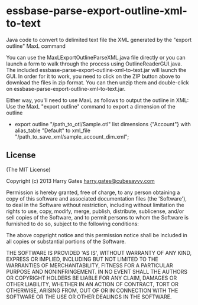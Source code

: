 essbase-parse-export-outline-xml-to-text
========================================

Java code to convert to delimited text file the XML generated by the "export outline" MaxL command

You can use the MaxLExportOutlineParseXML.java file directly or you can launch a form to walk through the process using OutlineReaderGUI.java. The included essbase-parse-export-outline-xml-to-text.jar will launch the GUI. In order for it to work, you need to click on the ZIP button above to download the files in zip format. You can then unzip them and double-click on essbase-parse-export-outline-xml-to-text.jar.

Either way, you'll need to use MaxL as follows to output the outline in XML:
Use the MaxL "export outline" command to export a dimension of the outline
 *   export outline "/path_to_otl/Sample.otl" list dimensions {"Account"} with alias_table "Default" to xml_file "/path_to_save_xml/sample_account_dim.xml";

License
-------
(The MIT License)

Copyright (c) 2013 Harry Gates <harry.gates@cubesavvy.com>

Permission is hereby granted, free of charge, to any person obtaining
a copy of this software and associated documentation files (the
'Software'), to deal in the Software without restriction, including
without limitation the rights to use, copy, modify, merge, publish,
distribute, sublicense, and/or sell copies of the Software, and to
permit persons to whom the Software is furnished to do so, subject to
the following conditions:

The above copyright notice and this permission notice shall be
included in all copies or substantial portions of the Software.

THE SOFTWARE IS PROVIDED 'AS IS', WITHOUT WARRANTY OF ANY KIND,
EXPRESS OR IMPLIED, INCLUDING BUT NOT LIMITED TO THE WARRANTIES OF
MERCHANTABILITY, FITNESS FOR A PARTICULAR PURPOSE AND NONINFRINGEMENT.
IN NO EVENT SHALL THE AUTHORS OR COPYRIGHT HOLDERS BE LIABLE FOR ANY
CLAIM, DAMAGES OR OTHER LIABILITY, WHETHER IN AN ACTION OF CONTRACT,
TORT OR OTHERWISE, ARISING FROM, OUT OF OR IN CONNECTION WITH THE
SOFTWARE OR THE USE OR OTHER DEALINGS IN THE SOFTWARE.
